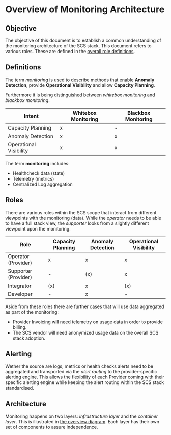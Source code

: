 # Overview of Monitoring Architecture

## Objective

The objective of this document is to establish a common understanding of the monitoring architecture of the SCS stack. This document refers to various roles. These are defined in the [overall role definitions](https://github.com/SovereignCloudStack/standards/blob/master/Drafts/terms_and_roles_identity_and_access_management.md).

## Definitions

The term _monitoring_ is used to describe methods that enable **Anomaly Detection**, provide
**Operational Visibility** and allow **Capacity Planning**.

Furthermore it is being distinguished between _whitebox monitoring_ and _blackbox monitoring_.

| Intent                 | Whitebox Monitoring | Blackbox Monitoring |
| ---------------------- | ------------------- | ------------------- |
| Capacity Planning      | x                   | -                   |
| Anomaly Detection      | x                   | x                   |
| Operational Visibility | x                   | x                   |

The term **monitoring** includes:

- Healthcheck data (state)
- Telemetry (metrics)
- Centralized Log aggregation

## Roles

There are various roles within the SCS scope that interact from different viewpoints with the monitoring (data). While the _operator_ needs to be able to have a full stack view, the _supporter_ looks from a slightly different viewpoint upon the monitoring.

| Role                 | Capacity Planning | Anomaly Detection | Operational Visibility |
| -------------------- | ----------------- | ----------------- | ---------------------- |
| Operator (Provider)  | x                 | x                 | x                      |
| Supporter (Provider) | -                 | (x)               | x                      |
| Integrator           | (x)               | x                 | (x)                    |
| Developer            | -                 | x                 | -                      |

Aside from these roles there are further cases that will use data aggregated as part of the monitoring:

- Provider Invoicing will need telemetry on usage data in order to provide billing.
- The SCS vendor will need anonymized usage data on the overall SCS stack adoption.

## Alerting

Wether the source are logs, metrics or health checks alerts need to be aggregated and transported via the _alert routing_ to the provider-specific alerting engine. This allows the flexibility of each Provider coming with their specific alerting engine while keeping the alert routing within the SCS stack standardised.

## Architecture

Monitoring happens on two layers: _infrastructure layer_ and the _container layer_. This is illustrated in [the overview diagram](https://github.com/SovereignCloudStack/Design-Docs/blob/wip-overview-monitoring-architecture/overview_monitoring_architecture.svg).
Each layer has their own set of components to assure independence.
